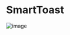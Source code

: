# SmartToast
![image](https://github.com/jiangrongtao/jiangrongtao.github.io/blob/master/CardVoucherDome/raw/Screenshot_2016-05-30-09-48-31.jpeg)
